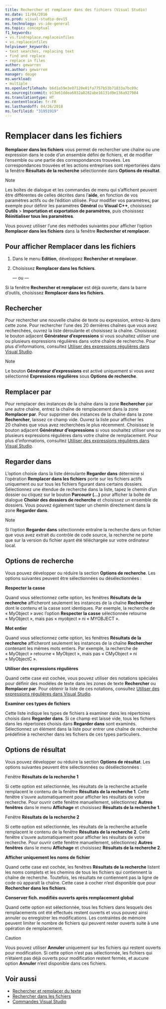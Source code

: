 ```yaml
---
title: Rechercher et remplacer dans des fichiers (Visual Studio)
ms.date: 11/04/2016
ms.prod: visual-studio-dev15
ms.technology: vs-ide-general
ms.topic: conceptual
f1_keywords:
- vs.findreplace.replaceinfiles
- vs.replaceinfiles
helpviewer_keywords:
- text searches, replacing text
- find and replace
- replace in files
author: gewarren
ms.author: gewarren
manager: douge
ms.workload:
- multiple
ms.openlocfilehash: b6d1a59e3e07120e01fa7757b53b71833a7bc09c
ms.sourcegitcommit: e13e61ddea6032a8282abe16131d9e136a927984
ms.translationtype: HT
ms.contentlocale: fr-FR
ms.lasthandoff: 04/26/2018
ms.locfileid: "31951919"
---
```

# <a name="replace-in-files"></a>Remplacer dans les fichiers

**Remplacer dans les fichiers** vous permet de rechercher une chaîne ou une expression dans le code d’un ensemble défini de fichiers, et de modifier l’ensemble ou une partie des correspondances trouvées. Les correspondances trouvées et les actions entreprises sont répertoriées dans la fenêtre **Résultats de la recherche** sélectionnée dans **Options de résultat**.

> [!NOTE]
> Les boîtes de dialogue et les commandes de menu qui s’affichent peuvent être différentes de celles décrites dans l’**aide**, en fonction de vos paramètres actifs ou de l’édition utilisée. Pour modifier vos paramètres, par exemple pour définir les paramètres **Général** ou **Visual C++**, choisissez **Outils** > **Importation et exportation de paramètres**, puis choisissez **Réinitialiser tous les paramètres**.

Vous pouvez utiliser l’une des méthodes suivantes pour afficher l’option **Remplacer dans les fichiers** dans la fenêtre **Rechercher et remplacer**.

## <a name="to-display-replace-in-files"></a>Pour afficher Remplacer dans les fichiers

1. Dans le menu **Edition**, développez **Rechercher et remplacer**.

1. Choisissez **Remplacer dans les fichiers**.

   — ou —

  Si la fenêtre **Rechercher et remplacer** est déjà ouverte, dans la barre d’outils, choisissez **Remplacer dans les fichiers**.

## <a name="find-what"></a>Rechercher

Pour rechercher une nouvelle chaîne de texte ou expression, entrez-la dans cette zone. Pour rechercher l’une des 20 dernières chaînes que vous avez recherchées, ouvrez la liste déroulante et choisissez la chaîne. Choisissez le bouton adjacent **Générateur d’expressions** si vous souhaitez utiliser une ou plusieurs expressions régulières dans votre chaîne de recherche. Pour plus d’informations, consultez [Utiliser des expressions régulières dans Visual Studio](../ide/using-regular-expressions-in-visual-studio.md).

> [!NOTE]
> Le bouton **Générateur d’expressions** est activé uniquement si vous avez sélectionné **Expressions régulières** sous **Options de recherche**.

## <a name="replace-with"></a>Remplacer par

Pour remplacer des instances de la chaîne dans la zone **Rechercher** par une autre chaîne, entrez la chaîne de remplacement dans la zone **Remplacer par**. Pour supprimer des instances de la chaîne dans la zone **Rechercher**, laissez ce champ vide. Ouvrez la liste pour afficher les 20 chaînes que vous avez recherchées le plus récemment. Choisissez le bouton adjacent **Générateur d’expressions** si vous souhaitez utiliser une ou plusieurs expressions régulières dans votre chaîne de remplacement. Pour plus d’informations, consultez [Utiliser des expressions régulières dans Visual Studio](../ide/using-regular-expressions-in-visual-studio.md).

## <a name="look-in"></a>Regarder dans

L’option choisie dans la liste déroulante **Regarder dans** détermine si l’opération **Remplacer dans les fichiers** porte sur les fichiers actifs uniquement ou sur tous les fichiers figurant dans certains dossiers. Sélectionnez une étendue de recherche dans la liste, tapez le chemin d’un dossier ou cliquez sur le bouton **Parcourir (...)** pour afficher la boîte de dialogue **Choisir des dossiers de recherche** et choisissez un ensemble de dossiers. Vous pouvez également taper un chemin directement dans la zone **Regarder dans**.

> [!NOTE]
> Si l’option **Regarder dans** sélectionnée entraîne la recherche dans un fichier que vous avez extrait du contrôle de code source, la recherche ne porte que sur la version du fichier ayant été téléchargée sur votre ordinateur local.

## <a name="find-options"></a>Options de recherche

Vous pouvez développer ou réduire la section **Options de recherche**. Les options suivantes peuvent être sélectionnées ou désélectionnées :

**Respecter la casse**

Quand vous sélectionnez cette option, les fenêtres **Résultats de la recherche** afficheront seulement les instances de la chaîne **Rechercher** dont le contenu et la casse sont identiques. Par exemple, la recherche de « MyObject » avec l’option **Respecter la casse** sélectionnée retourne « MyObject », mais pas « myobject » ni « MYOBJECT ».

**Mot entier**

Quand vous sélectionnez cette option, les fenêtres **Résultats de la recherche** afficheront seulement les instances de la chaîne **Rechercher** contenant les mêmes mots entiers. Par exemple, la recherche de « MyObject » retourne « MyObject », mais pas « CMyObject » ni « MyObjectC ».

**Utiliser des expressions régulières**

Quand cette case est cochée, vous pouvez utiliser des notations spéciales pour définir des modèles de texte dans les zones de texte **Rechercher** ou **Remplacer par**. Pour obtenir la liste de ces notations, consultez [Utiliser des expressions régulières dans Visual Studio](../ide/using-regular-expressions-in-visual-studio.md).

**Examiner ces types de fichiers**

Cette liste indique les types de fichiers à examiner dans les répertoires choisis dans **Regarder dans**. Si ce champ est laissé vide, tous les fichiers dans les répertoires choisis dans **Regarder dans** sont examinés. Sélectionnez un élément dans la liste pour entrer une chaîne de recherche prédéfinie à rechercher dans les fichiers de ces types particuliers.

## <a name="result-options"></a>Options de résultat

Vous pouvez développer ou réduire la section **Options de résultat**. Les options suivantes peuvent être sélectionnées ou désélectionnées :

Fenêtre **Résultats de la recherche 1**

Si cette option est sélectionnée, les résultats de la recherche actuelle remplacent le contenu de la fenêtre **Résultats de la recherche 1**. Cette fenêtre s'ouvre automatiquement pour afficher les résultats de votre recherche. Pour ouvrir cette fenêtre manuellement, sélectionnez **Autres fenêtres** dans le menu **Affichage** et choisissez **Résultats de la recherche 1**.

Fenêtre **Résultats de la recherche 2**

Si cette option est sélectionnée, les résultats de la recherche actuelle remplacent le contenu de la fenêtre **Résultats de la recherche 2**. Cette fenêtre s'ouvre automatiquement pour afficher les résultats de votre recherche. Pour ouvrir cette fenêtre manuellement, sélectionnez **Autres fenêtres** dans le menu **Affichage** et choisissez **Résultats de la recherche 2**.

**Afficher uniquement les noms de fichier**

Quand cette case est cochée, les fenêtres **Résultats de la recherche** listent les noms complets et les chemins de tous les fichiers qui contiennent la chaîne de recherche. Toutefois, les résultats ne contiennent pas la ligne de code où apparaît la chaîne. Cette case à cocher n’est disponible que pour **Rechercher dans les fichiers**.

**Conserver fich. modifiés ouverts après remplacement global**

Quand cette option est sélectionnée, tous les fichiers dans lesquels des remplacements ont été effectués restent ouverts et vous pouvez ainsi annuler ou enregistrer les modifications. Les contraintes de mémoire peuvent limiter le nombre de fichiers qui peuvent rester ouverts suite à une opération de remplacement.

> [!CAUTION]
> Vous pouvez utiliser **Annuler** uniquement sur les fichiers qui restent ouverts pour modification. Si cette option n’est pas sélectionnée, les fichiers qui n’étaient pas déjà ouverts pour modification restent fermés, et aucune option **Annuler** n’est disponible dans ces fichiers.

## <a name="see-also"></a>Voir aussi

- [Rechercher et remplacer du texte](../ide/finding-and-replacing-text.md)
- [Rechercher dans les fichiers](../ide/find-in-files.md)
- [Commandes Visual Studio](../ide/reference/visual-studio-commands.md)
